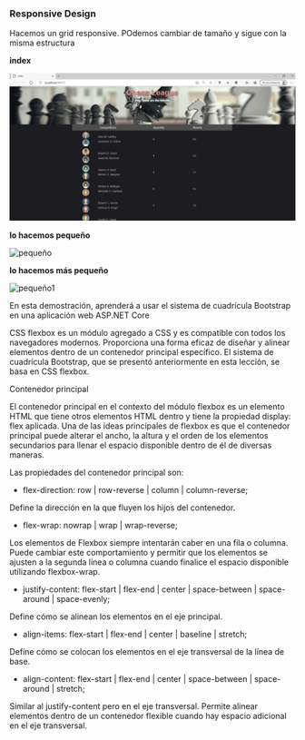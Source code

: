 ### Responsive Design



Hacemos un grid responsive. POdemos cambiar de tamaño y sigue con la misma estructura



**index**

![index](img/index.PNG)



**lo hacemos pequeño**

![pequeño](img/pequeño.PNG)



**lo hacemos más pequeño**

![pequeño1](img/pequeño1.PNG)


En esta demostración, aprenderá a usar el sistema de cuadrícula Bootstrap en una aplicación web ASP.NET Core

CSS flexbox es un módulo agregado a CSS y es compatible con todos los navegadores modernos. Proporciona una forma eficaz de diseñar y alinear elementos dentro de un contenedor principal específico. El sistema de cuadrícula Bootstrap, que se presentó anteriormente en esta lección, se basa en CSS flexbox.

Contenedor principal

El contenedor principal en el contexto del módulo flexbox es un elemento HTML que tiene otros elementos HTML dentro y tiene la propiedad display: flex aplicada. Una de las ideas principales de flexbox es que el contenedor principal puede alterar el ancho, la altura y el orden de los elementos secundarios para llenar el espacio disponible dentro de él de diversas maneras.

Las propiedades del contenedor principal son:

- flex-direction: row | row-reverse | column | column-reverse;

Define la dirección en la que fluyen los hijos del contenedor.

- flex-wrap: nowrap | wrap | wrap-reverse;

Los elementos de Flexbox siempre intentarán caber en una fila o columna. Puede cambiar este comportamiento y permitir que los elementos se ajusten a la segunda línea o columna cuando finalice el espacio disponible utilizando flexbox-wrap.

- justify-content: flex-start | flex-end | center | space-between | space-around | space-evenly;

Define cómo se alinean los elementos en el eje principal.

- align-items: flex-start | flex-end | center | baseline | stretch;

Define cómo se colocan los elementos en el eje transversal de la línea de base.

- align-content: flex-start | flex-end | center | space-between | space-around | stretch;

Similar al justify-content pero en el eje transversal. Permite alinear elementos dentro de un contenedor flexible cuando hay espacio adicional en el eje transversal.
